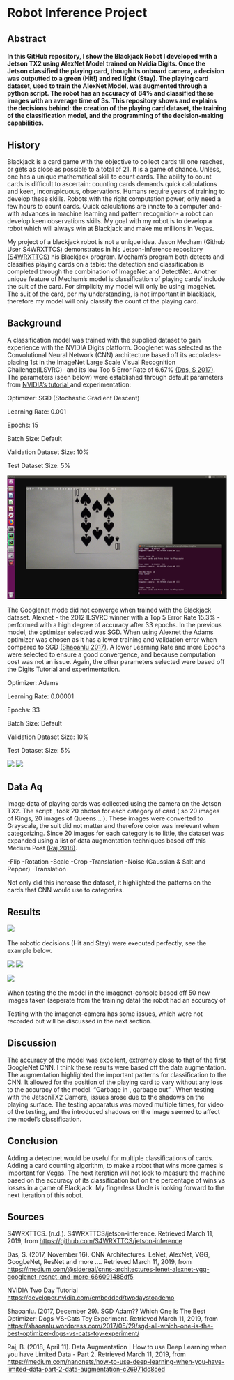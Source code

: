 
# Robot Inference Project 

## Abstract

#### In this GitHub repository, I show the Blackjack Robot I developed with a Jetson TX2 using AlexNet Model trained on Nvidia Digits. Once the Jetson classified the playing card, though its onboard camera, a decision was outputted to a green (Hit!) and red light (Stay). The playing card dataset, used to train the AlexNet Model, was augmented through a python script. The robot has an accuracy of 84% and classified these images with an average time of 3s. This repository shows and explains the decisions behind: the creation of the playing card dataset, the training of the classification model, and the programming of the decision-making capabilities. 






## History

Blackjack is a card game with the objective to collect cards till one reaches, or gets as close as possible to a total of 21.  It is a game of chance. Unless, one has a unique mathematical skill to count cards. The ability to count cards is difficult to ascertain: counting cards demands quick calculations and keen, inconspicuous, observations. Humans require years of training to develop these skills. Robots,with the right computation power, only need a few hours to count cards. Quick calculations are innate to a computer and- with advances in machine learning and pattern recognition- a robot can develop keen observations skills. My goal with my robot is to develop a robot which will always win at Blackjack and make me millions in Vegas. 

My project of a blackjack robot is not a unique idea. Jason Mecham (Github User S4WRXTTCS) demonstrates in his Jetson-Inference repository <a href=https://github.com/S4WRXTTCS/jetson-inference>(S4WRXTTCS)</a> his Blackjack program. Mecham’s program both detects and classifies playing cards on a table: the detection and classification is completed through the combination of ImageNet and DetectNet. Another unique feature of Mecham’s model is classification of playing cards’ include the suit of the card. For simplicity my model will only be using ImageNet. The suit of the card, per my understanding, is not important in blackjack, therefore my model will only classify the count of the playing card.  


## Background 

A classification model was trained with the supplied dataset to gain experience with the NVIDIA Digits platform. Googlenet was selected as the Convolutional Neural Network (CNN) architecture based off its accolades- placing 1st in the ImageNet Large Scale Visual Recognition Challenge(ILSVRC)- and its low Top 5 Error Rate of 6.67% <a href=https://medium.com/@sidereal/cnns-architectures-lenet-alexnet-vgg-googlenet-resnet-and-more-666091488df5Das>(Das, S 2017)</a>. The parameters (seen below) were established through default parameters from <a href=https://developer.nvidia.com/embedded/twodaystoademo> NVIDIA’s tutorial </a> and experimentation:


Optimizer: SGD (Stochastic Gradient Descent)

Learning Rate: 0.001

Epochs: 15 

Batch Size: Default

Validation Dataset Size: 10%

Test Dataset Size: 5% 


<img src="https://github.com/GlennPatrickMurphy/BlackjackRobot/blob/master/media/images/10inferenceScreenShot.png"></img>


The Googlenet mode did not converge when trained with the Blackjack dataset. Alexnet - the 2012 ILSVRC winner with a Top 5 Error Rate 15.3% -  performed with a high degree of accuracy after 33 epochs. In the previous model, the optimizer selected was SGD. When using Alexnet the Adams optimizer was chosen as it has a lower training and validation error when compared to SGD <a href=https://shaoanlu.wordpress.com/2017/05/29/sgd-all-which-one-is-the-best-optimizer-dogs-vs-cats-toy-experiment/>(Shaoanlu 2017)</a>. A lower Learning Rate and more Epochs were selected to ensure a good convergence, and because computation cost was not an issue. Again, the other parameters selected were based off the Digits Tutorial and experimentation. 


Optimizer: Adams

Learning Rate: 0.00001

Epochs: 33

Batch Size: Default

Validation Dataset Size: 10%

Test Dataset Size: 5% 

<img src="../media/images/training"></img>
<img src=media/images/training&learning></img>



## Data Aq

Image data of playing cards was collected using the camera on the Jetson TX2. The script ,  took 20 photos for each category of card ( so 20 images of Kings, 20 images of Queens… ). These images were converted to Grayscale, the suit did not matter and therefore color was irrelevant when categorizing. Since 20 images for each category is to little, the dataset was expanded using a list of data augmentation techniques based off this Medium Post <a href=https://medium.com/nanonets/how-to-use-deep-learning-when-you-have-limited-data-part-2-data-augmentation-c26971dc8ced> (Raj 2018)</a>.

-Flip
-Rotation
-Scale
-Crop
-Translation
-Noise (Gaussian & Salt and Pepper)
-Translation
 
Not only did this increase the dataset, it highlighted the patterns on the cards that CNN would use to categories.   

## Results

<img src=media/images/GoogleNetTrainSGD></img>

The robotic decisions (Hit and Stay) were executed perfectly, see the example below. 

<img src=media/images/5inferenceScreenShot></img>
<img src=media/images/10inferenceScreenShot></img>

<img src=media/images/FinalResults></img>

When testing the the model in the imagenet-console based off 50 new images taken (seperate from the training data) the robot had an accuracy of 

Testing with the imagenet-camera has some issues, which were not recorded but will be discussed in the next section. 

## Discussion

The accuracy of the model was excellent, extremely close to that of the first GoogleNet CNN. I think these results were based off the data augmentation. The augmentation highlighted the important patterns for classification to the CNN. It allowed for the position of the playing card to vary without any loss to the accuracy of the model. “Garbage in , garbage out” . When testing with the JetsonTX2 Camera, issues arose due to the shadows on the playing surface. The testing apparatus was moved multiple times, for video of the testing, and the introduced shadows on the image seemed to affect the model’s classification.  

## Conclusion

Adding a detectnet would be useful for multiple classifications of cards. Adding a card counting algorithm, to make a robot that wins more games is important for Vegas. The next iteration will not look to measure the machine based on the accuracy of its classification but on the percentage of wins vs losses in a game of Blackjack. My fingerless Uncle is looking forward to the next iteration of this robot. 



## Sources

S4WRXTTCS. (n.d.). S4WRXTTCS/jetson-inference. Retrieved March 11, 2019, from https://github.com/S4WRXTTCS/jetson-inference

Das, S. (2017, November 16). CNN Architectures: LeNet, AlexNet, VGG, GoogLeNet, ResNet and more .... Retrieved March 11, 2019, from https://medium.com/@sidereal/cnns-architectures-lenet-alexnet-vgg-googlenet-resnet-and-more-666091488df5

NVIDIA Two Day Tutorial https://developer.nvidia.com/embedded/twodaystoademo

Shaoanlu. (2017, December 29). SGD Adam?? Which One Is The Best Optimizer: Dogs-VS-Cats Toy Experiment. Retrieved March 11, 2019, from https://shaoanlu.wordpress.com/2017/05/29/sgd-all-which-one-is-the-best-optimizer-dogs-vs-cats-toy-experiment/

Raj, B. (2018, April 11). Data Augmentation | How to use Deep Learning when you have Limited Data - Part 2. Retrieved March 11, 2019, from https://medium.com/nanonets/how-to-use-deep-learning-when-you-have-limited-data-part-2-data-augmentation-c26971dc8ced


